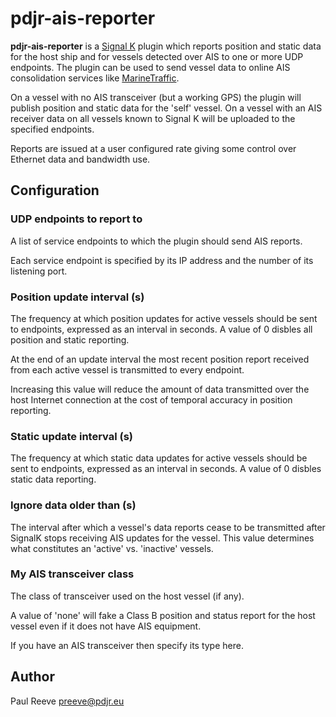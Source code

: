 # pdjr-ais-reporter

**pdjr-ais-reporter** is a
[Signal K](https://www.signalk.org/)
plugin which reports position and static data for the host ship and for
vessels detected over AIS to one or more UDP endpoints.
The plugin can be used to send vessel data to online AIS consolidation
services like
[MarineTraffic](https://www.marinetraffic.com).

On a vessel with no AIS transceiver (but a working GPS) the plugin will
publish position and static data for the 'self' vessel.
On a vessel with an AIS receiver data on all vessels known to Signal K
will be uploaded to the specified endpoints.

Reports are issued at a user configured rate giving some control over
Ethernet data and bandwidth use.

## Configuration

### UDP endpoints to report to
A list of service endpoints to which the plugin should send AIS reports.

Each service endpoint is specified by its IP address and the number of its
listening port.

### Position update interval (s)
The frequency at which position updates for active vessels should
be sent to endpoints, expressed as an interval in seconds.
A value of 0 disbles all position and static reporting.

At the end of an update interval the most recent position report
received from each active vessel is transmitted to every endpoint.

Increasing this value will reduce the amount of data transmitted
over the host Internet connection at the cost of temporal accuracy
in position reporting.

### Static update interval (s)
The frequency at which static data updates for active vessels should
be sent to endpoints, expressed as an interval in seconds.
A value of 0 disbles static data reporting.

### Ignore data older than (s)
The interval after which a vessel's data reports cease to be transmitted
after SignalK stops receiving AIS updates for the vessel.
This value determines what constitutes an 'active' vs. 'inactive'
vessels.

### My AIS transceiver class
The class of transceiver used on the host vessel (if any).

A value of 'none' will fake a Class B position and status report
for the host vessel even if it does not have AIS equipment.

If you have an AIS transceiver then specify its type here.

## Author
Paul Reeve <preeve@pdjr.eu>

